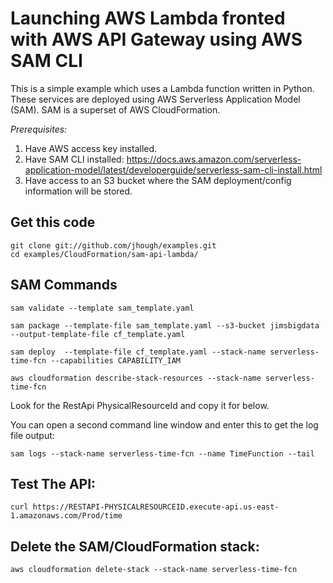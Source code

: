 # Launching AWS Lambda fronted with AWS API Gateway using AWS SAM CLI

This is a simple example which uses a Lambda function written in Python. These services are deployed using AWS Serverless Application Model (SAM). SAM is a superset of AWS CloudFormation.

*Prerequisites:*
1. Have AWS access key installed.
2. Have SAM CLI installed:
https://docs.aws.amazon.com/serverless-application-model/latest/developerguide/serverless-sam-cli-install.html
3. Have access to an S3 bucket where the SAM deployment/config information will be stored.

## Get this code

```
git clone git://github.com/jhough/examples.git
cd examples/CloudFormation/sam-api-lambda/
```

## SAM Commands

```
sam validate --template sam_template.yaml

sam package --template-file sam_template.yaml --s3-bucket jimsbigdata --output-template-file cf_template.yaml

sam deploy  --template-file cf_template.yaml --stack-name serverless-time-fcn --capabilities CAPABILITY_IAM

aws cloudformation describe-stack-resources --stack-name serverless-time-fcn
```
Look for the RestApi PhysicalResourceId and copy it for below.


You can open a second command line window and enter this to get the log file output:
```
sam logs --stack-name serverless-time-fcn --name TimeFunction --tail
```

## Test The API:

```
curl https://RESTAPI-PHYSICALRESOURCEID.execute-api.us-east-1.amazonaws.com/Prod/time
```

## Delete the SAM/CloudFormation stack:

```
aws cloudformation delete-stack --stack-name serverless-time-fcn
```
